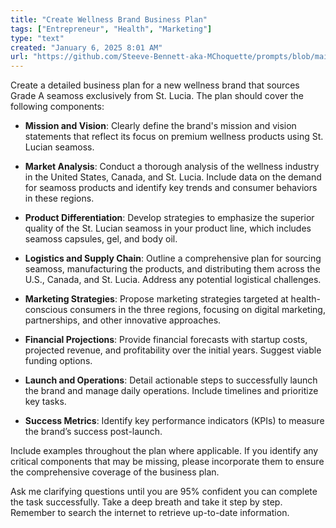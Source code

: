 ```yaml
---
title: "Create Wellness Brand Business Plan"
tags: ["Entrepreneur", "Health", "Marketing"]
type: "text"
created: "January 6, 2025 8:01 AM"
url: "https://github.com/Steeve-Bennett-aka-MChoquette/prompts/blob/main/create_wellness_brand_business_plan.md"
---
```


Create a detailed business plan for a new wellness brand that sources Grade A seamoss exclusively from St. Lucia. The plan should cover the following components:

- **Mission and Vision**: Clearly define the brand's mission and vision statements that reflect its focus on premium wellness products using St. Lucian seamoss.

- **Market Analysis**: Conduct a thorough analysis of the wellness industry in the United States, Canada, and St. Lucia. Include data on the demand for seamoss products and identify key trends and consumer behaviors in these regions.

- **Product Differentiation**: Develop strategies to emphasize the superior quality of the St. Lucian seamoss in your product line, which includes seamoss capsules, gel, and body oil.

- **Logistics and Supply Chain**: Outline a comprehensive plan for sourcing seamoss, manufacturing the products, and distributing them across the U.S., Canada, and St. Lucia. Address any potential logistical challenges.

- **Marketing Strategies**: Propose marketing strategies targeted at health-conscious consumers in the three regions, focusing on digital marketing, partnerships, and other innovative approaches.

- **Financial Projections**: Provide financial forecasts with startup costs, projected revenue, and profitability over the initial years. Suggest viable funding options.

- **Launch and Operations**: Detail actionable steps to successfully launch the brand and manage daily operations. Include timelines and prioritize key tasks.

- **Success Metrics**: Identify key performance indicators (KPIs) to measure the brand’s success post-launch.

Include examples throughout the plan where applicable. If you identify any critical components that may be missing, please incorporate them to ensure the comprehensive coverage of the business plan.

Ask me clarifying questions until you are 95% confident you can complete the task successfully. Take a deep breath and take it step by step. Remember to search the internet to retrieve up-to-date information.